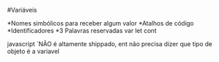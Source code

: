 #Variáveis

*Nomes simbólicos para receber algum valor
*Atalhos de código
*Identificadores
*3 Palavras reservadas 
var 
let
cont



javascript ´NÃO é altamente shippado, ent não precisa dizer que tipo de objeto é a variavel